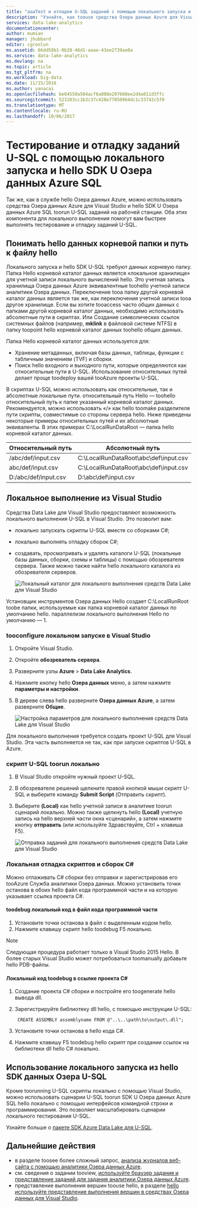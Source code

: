 ```yaml
---
title: "aaaTest и отладки U-SQL заданий с помощью локального запуска и hello U Озера данных Azure SQL пакета SDK | Документы Microsoft"
description: "Узнайте, как toouse средства Озера данных Azure для Visual Studio и SDK U Озера данных Azure SQL tootest hello и отладки U-SQL заданий на локальной рабочей станции."
services: data-lake-analytics
documentationcenter: 
author: mumian
manager: jhubbard
editor: cgronlun
ms.assetid: 66dd58b1-0b28-46d1-aaae-43ee2739ae0a
ms.service: data-lake-analytics
ms.devlang: na
ms.topic: article
ms.tgt_pltfrm: na
ms.workload: big-data
ms.date: 11/15/2016
ms.author: yanacai
ms.openlocfilehash: be04558a504acf6a088e207608ee2d4a011d3ffc
ms.sourcegitcommit: 523283cc1b3c37c428e77850964dc1c33742c5f0
ms.translationtype: MT
ms.contentlocale: ru-RU
ms.lasthandoff: 10/06/2017
---
```

# <a name="test-and-debug-u-sql-jobs-by-using-local-run-and-hello-azure-data-lake-u-sql-sdk"></a>Тестирование и отладку заданий U-SQL с помощью локального запуска и hello SDK U Озера данных Azure SQL

Так же, как в службе hello Озера данных Azure, можно использовать средства Озера данных Azure для Visual Studio и hello SDK U Озера данных Azure SQL toorun U-SQL заданий на рабочей станции. Оба этих компонента для локального выполнения помогут вам быстрее выполнять тестирование и отладку заданий U-SQL.

## <a name="understand-hello-data-root-folder-and-hello-file-path"></a>Понимать hello данных корневой папки и путь к файлу hello

Локального запуска и hello SDK U-SQL требуют данных корневую папку. Папка Hello корневой каталог данных является «локальное хранилище» для учетной записи локального вычислений hello. Это учетная запись хранилища Озера данных Azure эквивалентные toohello учетной записи аналитики Озера данных. Переключение tooa папку другой корневой каталог данных является так же, как переключения учетной записи tooa другое хранилище. Если вы хотите tooaccess часто общих данных с папками другой корневой каталог данных, необходимо использовать абсолютные пути в скриптах. Или Создание символических ссылок системных файлов (например, **mklink** в файловой системе NTFS) в папку toopoint hello корневой каталог данных toohello общих данных.

Папка Hello корневой каталог данных используется для:

- Хранение метаданных, включая базы данных, таблицы, функции с табличным значением (TVF) и сборки.
- Поиск hello входного и выходного пути, которые определяются как относительные пути в U-SQL. Использование относительных путей делает проще toodeploy вашей tooAzure проекты U-SQL.

В скриптах U-SQL можно использовать как относительные, так и абсолютные локальные пути. относительный путь Hello — toohello относительный путь к папке указанный корневой каталог данных. Рекомендуется, можно использовать «/» как hello toomake разделителя пути скрипты, совместимые со стороны сервера hello. Ниже приведены некоторые примеры относительных путей и их абсолютные эквиваленты. В этих примерах C:\LocalRunDataRoot — папка hello корневой каталог данных.

|Относительный путь|Абсолютный путь|
|-------------|-------------|
|/abc/def/input.csv |C:\LocalRunDataRoot\abc\def\input.csv|
|abc/def/input.csv  |C:\LocalRunDataRoot\abc\def\input.csv|
|D:/abc/def/input.csv |D:\abc\def\input.csv|

## <a name="use-local-run-from-visual-studio"></a>Локальное выполнение из Visual Studio

Средства Data Lake для Visual Studio предоставляют возможность локального выполнения U-SQL в Visual Studio. Это позволит вам:

- локально запускать скрипты U-SQL вместе со сборками C#;
- локально выполнять отладку сборок C#;
- создавать, просматривать и удалять каталоги U-SQL (локальные базы данных, сборки, схемы и таблицы) с помощью обозревателя сервера. Также можно также найти hello локального каталога из обозревателя серверов.

    ![Локальный каталог для локального выполнения средств Data Lake для Visual Studio](./media/data-lake-analytics-data-lake-tools-local-run/data-lake-tools-for-visual-studio-local-run-local-catalog.png)

Установщик инструментов Озера данных Hello создает C:\LocalRunRoot toobe папки, используемые как папка корневой каталог данных по умолчанию hello. параллелизм локального выполнения Hello по умолчанию — 1.

### <a name="tooconfigure-local-run-in-visual-studio"></a>tooconfigure локальном запуске в Visual Studio

1. Откройте Visual Studio.
2. Откройте **обозреватель сервера**.
3. Разверните узлы **Azure** > **Data Lake Analytics**.
4. Нажмите кнопку hello **Озера данных** меню, а затем нажмите **параметры и настройки**.
5. В дереве слева hello разверните **Озера данных Azure**, а затем разверните **Общие**.

    ![Настройка параметров для локального выполнения средств Data Lake для Visual Studio](./media/data-lake-analytics-data-lake-tools-local-run/data-lake-tools-for-visual-studio-local-run-configure.png)

Для локального выполнения требуется создать проект U-SQL для Visual Studio. Эта часть выполняется не так, как при запуске скриптов U-SQL в Azure.

### <a name="toorun-a-u-sql-script-locally"></a>скрипт U-SQL toorun локально
1. В Visual Studio откройте нужный проект U-SQL.   
2. В обозревателе решений щелкните правой кнопкой мыши скрипт U-SQL и выберите команду **Submit Script** (Отправить скрипт).
3. Выберите **(Local)** как hello учетной записи в аналитике toorun сценарий локально.
Можно также щелкнуть hello **(Local)** учетную запись на hello верхней части окна «сценарий», а затем нажмите кнопку **отправить** (или используйте Здравствуйте, Ctrl + клавиша F5).

    ![Отправка заданий для локального выполнения средств Data Lake для Visual Studio](./media/data-lake-analytics-data-lake-tools-local-run/data-lake-tools-for-visual-studio-local-run-submit-job.png)

### <a name="debug-scripts-and-c-assemblies-locally"></a>Локальная отладка скриптов и сборок C#

Можно отлаживать C# сборки без отправки и зарегистрировав его tooAzure Служба аналитики Озера данных. Можно установить точки останова в обоих hello файл кода программной части и на которую указывает ссылка проекта C#.

#### <a name="toodebug-local-code-in-code-behind-file"></a>toodebug локальный код в файл кода программной части

1. Установите точки останова в файл с выделенным кодом hello.
2. Нажмите клавишу скрипт hello toodebug F5 локально.

> [!NOTE]
   > Следующая процедура работает только в Visual Studio 2015 Hello. В более старых Visual Studio может потребоваться toomanually добавьте hello PDB-файлы.  
   >
   >

#### <a name="toodebug-local-code-in-a-referenced-c-project"></a>Локальный код toodebug в ссылке проекта C#

1. Создание проекта C# сборки и постройте его toogenerate hello вывода dll.
2. Зарегистрируйте библиотеку dll hello, с помощью инструкции U-SQL:

        CREATE ASSEMBLY assemblyname FROM @"..\..\path\to\output\.dll";
        
3. Установите точки останова в hello кода C#.
4. Нажмите клавишу F5 toodebug hello скрипт при создании ссылок на библиотеки dll hello C# локально.

## <a name="use-local-run-from-hello-data-lake-u-sql-sdk"></a>Использование локального запуска из hello SDK данных Озера U-SQL

Кроме toorunning U-SQL скрипты локально с помощью Visual Studio, можно использовать сценарии U-SQL toorun SDK U Озера данных Azure SQL hello локально с помощью интерфейсов командной строки и программирования. Это позволяет масштабировать сценарии локального тестирования U-SQL.

Узнайте больше о [пакете SDK Azure Data Lake для U-SQL](data-lake-analytics-u-sql-sdk.md).


## <a name="next-steps"></a>Дальнейшие действия

* в разделе toosee более сложный запрос, [анализа журналов веб-сайта с помощью аналитики Озера данных Azure](data-lake-analytics-analyze-weblogs.md).
* см. сведения о задании tooview, [используйте браузер задания и представление заданий для задания аналитики Озера данных Azure](data-lake-analytics-data-lake-tools-view-jobs.md).
* представление выполнения вершин toouse hello, в разделе [hello используйте представление выполнения вершин в средствах Озера данных для Visual Studio](data-lake-analytics-data-lake-tools-use-vertex-execution-view.md).
